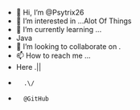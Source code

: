 - 👋 Hi, I’m @Psytrix26
- 👀 I’m interested in ...Alot Of Things    
- 🌱 I’m currently learning ...
-   Java
- 💞️ I’m looking to collaborate on .
- 📫 How to reach me ...
- Here  .||
-       .\/
-       @GitHub

<!---
Psytrix26/Psytrix26 is a ✨ special ✨ repository because its `README.md` (this file) appears on your GitHub profile.
You can click the Preview link to take a look at your changes.
--->
